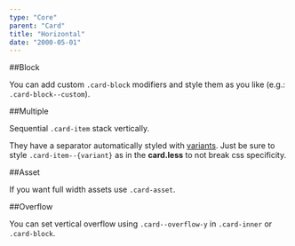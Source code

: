 ```yaml
---
type: "Core"
parent: "Card"
title: "Horizontal"
date: "2000-05-01"
---
```


##Block

You can add custom `.card-block` modifiers and style them as you like (e.g.: `.card-block--custom`).

<demo>
  <demovanilla src="vanilla/core/card/horizontal-block">
  </demovanilla>
</demo>

##Multiple

Sequential `.card-item` stack vertically.

They have a separator automatically styled with [variants](/core/card/option#variant). Just be sure to style `.card-item--{variant}` as in the **card.less** to not break css specificity.

<demo>
  <demovanilla src="vanilla/core/card/horizontal-multiple">
  </demovanilla>
</demo>

##Asset

If you want full width assets use `.card-asset`.

<demo>
  <demovanilla src="vanilla/core/card/horizontal-asset">
  </demovanilla>
</demo>

##Overflow

You can set vertical overflow using `.card--overflow-y` in `.card-inner` or `.card-block`.

<demo>
  <demovanilla src="vanilla/core/card/horizontal-overflow-y">
  </demovanilla>
</demo>
